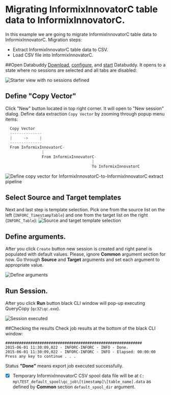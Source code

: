 
# Migrating InformixInnovatorC table data to InformixInnovatorC.
In this example we are going to migrate InformixInnovatorC table data to InformixInnovatorC.
Migration steps:
- Extract InformixInnovatorC table data to CSV.
- Load CSV file into InformixInnovatorC.

##Open Databuddy
[Download](https://github.com/data-buddy/DataBuddy/releases/tag/v0.3.3), [configure](https://github.com/data-buddy/DataBuddy/blob/master/Docs/Configure_Databuddy0.3.3.md#configuration-for-mongdb), and [start](https://github.com/data-buddy/DataBuddy/blob/master/Docs/How_to_start_Databuddy.md) Databuddy. 
It opens to a state where no sessions are selected and all tabs are disabled:

![Starter view with no sessions defined](https://raw.githubusercontent.com/data-buddy/DataBuddy/master/screenshots/open_databuddy_no_sessions.png "Starter view with no sessions defined")

## Define "Copy Vector"
Click "New" button located in top right corner. It will open to "New session" dialog. 
Define data extraction `Copy Vector` by zooming through popup menu items:
```python
  Copy Vector
  --------------
  |     ->     |
  --------------
  From InformixInnovatorC-
				|
				From InformixInnovatorC-
									  |
									  To InformixInnovatorC
```  

![Define copy vector for InformixInnovatorC-to-InformixInnovatorC extract pipeline](https://raw.githubusercontent.com/data-buddy/DataBuddy/master/screenshots/MongoDB/Define_copy_vector_for_Oracle12c-to-MongoDB_copy_pipeline.png "Define copy vector for INFORC-to-INFORC copy pipeline.")

## Select Source and Target templates
Next and last step is template selection. Pick one from the source list on the left (`INFORC_TimestampTable`) and one from the target list on the right (`INFORC_Table`):
![Source and target template selection](https://raw.githubusercontent.com/data-buddy/DataBuddy/master/screenshots/MongoDB/Copy_from_Oracle12c_to_MongoDB_Templates.png "Source and target template selection.")

## Define arguments.
After you click `Create` button new session is created and right panel is populated with default values.
Please, ignore __Common__ argument section for now. Go through __Source__ and __Target__ arguments and set each argument to appropriate value. 

![Define arguments](https://raw.githubusercontent.com/data-buddy/DataBuddy/master/screenshots/MongoDB/Oracle12c_to_MongoDB_Define_Arguments.png "Define arguments.")

## Run Session.
After you click __Run__ button black CLI window will pop-up executing QueryCopy (`qc32\qc.exe`).

![Session executed](https://raw.githubusercontent.com/data-buddy/DataBuddy/master/screenshots/MongoDB/Oracle12c_to_MongoDB_Copy_CLI_Window.png "Session executed.")


##Checking the results
Check job results at the bottom of the black CLI window:
```
############################################################
2015-06-01 11:30:09,022 - INFORC-INFORC - INFO - Done.
2015-06-01 11:30:09,022 - INFORC-INFORC - INFO - Elapsed: 00:00:00
Press any key to continue . . .
```
Status __"Done"__ means export job executed successfully. 
- [x] Temporary InformixInnovatorC CSV spool data file will be at `C:	mp\TEST_default_spool\qc_job\[timestamp]\[table_name].data` as defined by __Common__ section `default_spool_dir` argument.

	